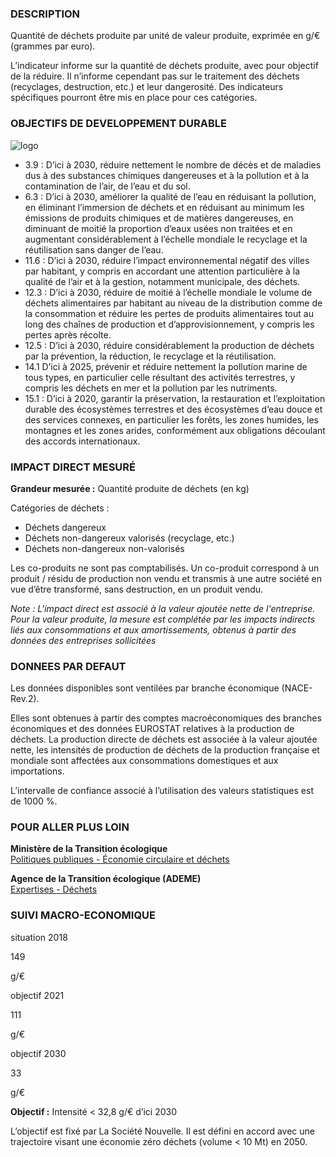 ### DESCRIPTION

Quantité de déchets produite par unité de valeur produite, exprimée en g/€ (grammes par euro).

L’indicateur informe sur la quantité de déchets produite, avec pour objectif de la réduire.
Il n’informe cependant pas sur le traitement des déchets (recyclages, destruction, etc.) et leur dangerosité. Des indicateurs spécifiques pourront être mis en place pour ces catégories.

### OBJECTIFS DE DEVELOPPEMENT DURABLE

<div id="strip-odd" className="strip">
    <img id="logo-odd" src=/resources/odd_was.png alt="logo"/>
</div>

* 3.9 : D’ici à 2030, réduire nettement le nombre de décès et de maladies dus à des substances chimiques dangereuses et à la pollution et à la contamination de l’air, de l’eau et du sol.
* 6.3 : D’ici à 2030, améliorer la qualité de l’eau en réduisant la pollution, en éliminant l’immersion de déchets et en réduisant au minimum les émissions de produits chimiques et de matières dangereuses, en diminuant de moitié la proportion d’eaux usées non traitées et en augmentant considérablement à l’échelle mondiale le recyclage et la réutilisation sans danger de l’eau.
* 11.6 : D’ici à 2030, réduire l’impact environnemental négatif des villes par habitant, y compris en accordant une attention particulière à la qualité de l’air et à la gestion, notamment municipale, des déchets.
* 12.3 : D’ici à 2030, réduire de moitié à l’échelle mondiale le volume de déchets alimentaires par habitant au niveau de la distribution comme de la consommation et réduire les pertes de produits alimentaires tout au long des chaînes de production et d’approvisionnement, y compris les pertes après récolte.
* 12.5 : D’ici à 2030, réduire considérablement la production de déchets par la prévention, la réduction, le recyclage et la réutilisation.
* 14.1 D’ici à 2025, prévenir et réduire nettement la pollution marine de tous types, en particulier celle résultant des activités terrestres, y compris les déchets en mer et la pollution par les nutriments.
* 15.1 : D’ici à 2020, garantir la préservation, la restauration et l’exploitation durable des écosystèmes terrestres et des écosystèmes d’eau douce et des services connexes, en particulier les forêts, les zones humides, les montagnes et les zones arides, conformément aux obligations découlant des accords internationaux.

### IMPACT DIRECT MESUR&Eacute;

**Grandeur mesurée :** Quantité produite de déchets (en kg)

Catégories de déchets :
* Déchets dangereux
* Déchets non-dangereux valorisés (recyclage, etc.)
* Déchets non-dangereux non-valorisés

Les co-produits ne sont pas comptabilisés. Un co-produit correspond à un produit / résidu de production non vendu et transmis à une autre société en vue d’être transformé, sans destruction, en un produit vendu.

*Note : L'impact direct est associé à la valeur ajoutée nette de l'entreprise. Pour la valeur produite, la mesure est complétée par les impacts indirects liés aux consommations et aux amortissements, obtenus à partir des données des entreprises sollicitées*

### DONNEES PAR DEFAUT

Les données disponibles sont ventilées par branche économique (NACE-Rev.2).

Elles sont obtenues à partir des comptes macroéconomiques des branches économiques et des données EUROSTAT relatives à la production de déchets. La production directe de déchets est associée à la valeur ajoutée nette, les intensités de production de déchets de la production française et mondiale sont affectées aux consommations domestiques et aux importations.

L’intervalle de confiance associé à l’utilisation des valeurs statistiques est de 1000 %.

### POUR ALLER PLUS LOIN

**Ministère de la Transition écologique**  
[Politiques publiques - Économie circulaire et déchets](https://www.ecologie.gouv.fr/politiques/economie-circulaire-et-dechets)

**Agence de la Transition écologique (ADEME)**  
[Expertises - Déchets](https://www.ademe.fr/expertises/dechets)

### SUIVI MACRO-ECONOMIQUE

<div class="references-blocks">
    <div id="block-1">
    <p id="titre-block">situation 2018</p>
    <p id="value-block">149</p>
    <p id="unit-block">g/€</p>
    </div>
    <div id="block-2">
    <p id="titre-block">objectif 2021</p>
    <p id="value-block">111</p>
    <p id="unit-block">g/€</p>
    </div>
    <div id="block-3">
    <p id="titre-block">objectif 2030</p>
    <p id="value-block">33</p>
    <p id="unit-block">g/€</p>
    </div>
</div>

**Objectif :** Intensité < 32,8 g/€ d’ici 2030

L’objectif est fixé par La Société Nouvelle. Il est défini en accord avec une trajectoire visant une économie zéro déchets (volume < 10 Mt) en 2050.